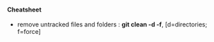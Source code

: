 #### Cheatsheet
* remove untracked files and folders :  **git clean -d -f**, [d=directories; f=force]


